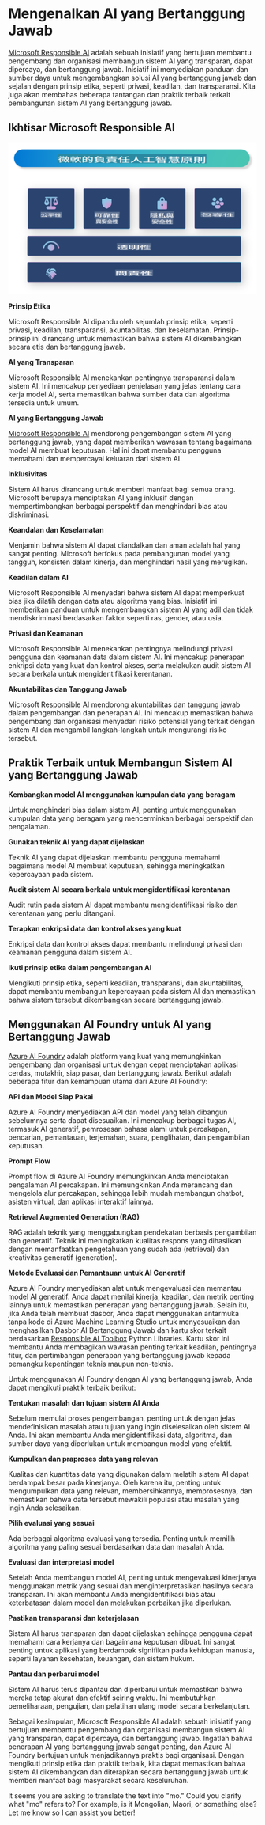 # **Mengenalkan AI yang Bertanggung Jawab**

[Microsoft Responsible AI](https://www.microsoft.com/ai/responsible-ai?WT.mc_id=aiml-138114-kinfeylo) adalah sebuah inisiatif yang bertujuan membantu pengembang dan organisasi membangun sistem AI yang transparan, dapat dipercaya, dan bertanggung jawab. Inisiatif ini menyediakan panduan dan sumber daya untuk mengembangkan solusi AI yang bertanggung jawab dan sejalan dengan prinsip etika, seperti privasi, keadilan, dan transparansi. Kita juga akan membahas beberapa tantangan dan praktik terbaik terkait pembangunan sistem AI yang bertanggung jawab.

## Ikhtisar Microsoft Responsible AI

![RAIPrinciples](../../../../../translated_images/RAIPrinciples.e40f2a169a854832e885ce2659f3a913cfb393fa59b595ed57cfae9119694eb7.mo.png)

**Prinsip Etika**

Microsoft Responsible AI dipandu oleh sejumlah prinsip etika, seperti privasi, keadilan, transparansi, akuntabilitas, dan keselamatan. Prinsip-prinsip ini dirancang untuk memastikan bahwa sistem AI dikembangkan secara etis dan bertanggung jawab.

**AI yang Transparan**

Microsoft Responsible AI menekankan pentingnya transparansi dalam sistem AI. Ini mencakup penyediaan penjelasan yang jelas tentang cara kerja model AI, serta memastikan bahwa sumber data dan algoritma tersedia untuk umum.

**AI yang Bertanggung Jawab**

[Microsoft Responsible AI](https://www.microsoft.com/ai/responsible-ai?WT.mc_id=aiml-138114-kinfeylo) mendorong pengembangan sistem AI yang bertanggung jawab, yang dapat memberikan wawasan tentang bagaimana model AI membuat keputusan. Hal ini dapat membantu pengguna memahami dan mempercayai keluaran dari sistem AI.

**Inklusivitas**

Sistem AI harus dirancang untuk memberi manfaat bagi semua orang. Microsoft berupaya menciptakan AI yang inklusif dengan mempertimbangkan berbagai perspektif dan menghindari bias atau diskriminasi.

**Keandalan dan Keselamatan**

Menjamin bahwa sistem AI dapat diandalkan dan aman adalah hal yang sangat penting. Microsoft berfokus pada pembangunan model yang tangguh, konsisten dalam kinerja, dan menghindari hasil yang merugikan.

**Keadilan dalam AI**

Microsoft Responsible AI menyadari bahwa sistem AI dapat memperkuat bias jika dilatih dengan data atau algoritma yang bias. Inisiatif ini memberikan panduan untuk mengembangkan sistem AI yang adil dan tidak mendiskriminasi berdasarkan faktor seperti ras, gender, atau usia.

**Privasi dan Keamanan**

Microsoft Responsible AI menekankan pentingnya melindungi privasi pengguna dan keamanan data dalam sistem AI. Ini mencakup penerapan enkripsi data yang kuat dan kontrol akses, serta melakukan audit sistem AI secara berkala untuk mengidentifikasi kerentanan.

**Akuntabilitas dan Tanggung Jawab**

Microsoft Responsible AI mendorong akuntabilitas dan tanggung jawab dalam pengembangan dan penerapan AI. Ini mencakup memastikan bahwa pengembang dan organisasi menyadari risiko potensial yang terkait dengan sistem AI dan mengambil langkah-langkah untuk mengurangi risiko tersebut.

## Praktik Terbaik untuk Membangun Sistem AI yang Bertanggung Jawab

**Kembangkan model AI menggunakan kumpulan data yang beragam**

Untuk menghindari bias dalam sistem AI, penting untuk menggunakan kumpulan data yang beragam yang mencerminkan berbagai perspektif dan pengalaman.

**Gunakan teknik AI yang dapat dijelaskan**

Teknik AI yang dapat dijelaskan membantu pengguna memahami bagaimana model AI membuat keputusan, sehingga meningkatkan kepercayaan pada sistem.

**Audit sistem AI secara berkala untuk mengidentifikasi kerentanan**

Audit rutin pada sistem AI dapat membantu mengidentifikasi risiko dan kerentanan yang perlu ditangani.

**Terapkan enkripsi data dan kontrol akses yang kuat**

Enkripsi data dan kontrol akses dapat membantu melindungi privasi dan keamanan pengguna dalam sistem AI.

**Ikuti prinsip etika dalam pengembangan AI**

Mengikuti prinsip etika, seperti keadilan, transparansi, dan akuntabilitas, dapat membantu membangun kepercayaan pada sistem AI dan memastikan bahwa sistem tersebut dikembangkan secara bertanggung jawab.

## Menggunakan AI Foundry untuk AI yang Bertanggung Jawab

[Azure AI Foundry](https://ai.azure.com?WT.mc_id=aiml-138114-kinfeylo) adalah platform yang kuat yang memungkinkan pengembang dan organisasi untuk dengan cepat menciptakan aplikasi cerdas, mutakhir, siap pasar, dan bertanggung jawab. Berikut adalah beberapa fitur dan kemampuan utama dari Azure AI Foundry:

**API dan Model Siap Pakai**

Azure AI Foundry menyediakan API dan model yang telah dibangun sebelumnya serta dapat disesuaikan. Ini mencakup berbagai tugas AI, termasuk AI generatif, pemrosesan bahasa alami untuk percakapan, pencarian, pemantauan, terjemahan, suara, penglihatan, dan pengambilan keputusan.

**Prompt Flow**

Prompt flow di Azure AI Foundry memungkinkan Anda menciptakan pengalaman AI percakapan. Ini memungkinkan Anda merancang dan mengelola alur percakapan, sehingga lebih mudah membangun chatbot, asisten virtual, dan aplikasi interaktif lainnya.

**Retrieval Augmented Generation (RAG)**

RAG adalah teknik yang menggabungkan pendekatan berbasis pengambilan dan generatif. Teknik ini meningkatkan kualitas respons yang dihasilkan dengan memanfaatkan pengetahuan yang sudah ada (retrieval) dan kreativitas generatif (generation).

**Metode Evaluasi dan Pemantauan untuk AI Generatif**

Azure AI Foundry menyediakan alat untuk mengevaluasi dan memantau model AI generatif. Anda dapat menilai kinerja, keadilan, dan metrik penting lainnya untuk memastikan penerapan yang bertanggung jawab. Selain itu, jika Anda telah membuat dasbor, Anda dapat menggunakan antarmuka tanpa kode di Azure Machine Learning Studio untuk menyesuaikan dan menghasilkan Dasbor AI Bertanggung Jawab dan kartu skor terkait berdasarkan [Responsible AI Toolbox](https://responsibleaitoolbox.ai/?WT.mc_id=aiml-138114-kinfeylo) Python Libraries. Kartu skor ini membantu Anda membagikan wawasan penting terkait keadilan, pentingnya fitur, dan pertimbangan penerapan yang bertanggung jawab kepada pemangku kepentingan teknis maupun non-teknis.

Untuk menggunakan AI Foundry dengan AI yang bertanggung jawab, Anda dapat mengikuti praktik terbaik berikut:

**Tentukan masalah dan tujuan sistem AI Anda**

Sebelum memulai proses pengembangan, penting untuk dengan jelas mendefinisikan masalah atau tujuan yang ingin diselesaikan oleh sistem AI Anda. Ini akan membantu Anda mengidentifikasi data, algoritma, dan sumber daya yang diperlukan untuk membangun model yang efektif.

**Kumpulkan dan praproses data yang relevan**

Kualitas dan kuantitas data yang digunakan dalam melatih sistem AI dapat berdampak besar pada kinerjanya. Oleh karena itu, penting untuk mengumpulkan data yang relevan, membersihkannya, memprosesnya, dan memastikan bahwa data tersebut mewakili populasi atau masalah yang ingin Anda selesaikan.

**Pilih evaluasi yang sesuai**

Ada berbagai algoritma evaluasi yang tersedia. Penting untuk memilih algoritma yang paling sesuai berdasarkan data dan masalah Anda.

**Evaluasi dan interpretasi model**

Setelah Anda membangun model AI, penting untuk mengevaluasi kinerjanya menggunakan metrik yang sesuai dan menginterpretasikan hasilnya secara transparan. Ini akan membantu Anda mengidentifikasi bias atau keterbatasan dalam model dan melakukan perbaikan jika diperlukan.

**Pastikan transparansi dan keterjelasan**

Sistem AI harus transparan dan dapat dijelaskan sehingga pengguna dapat memahami cara kerjanya dan bagaimana keputusan dibuat. Ini sangat penting untuk aplikasi yang berdampak signifikan pada kehidupan manusia, seperti layanan kesehatan, keuangan, dan sistem hukum.

**Pantau dan perbarui model**

Sistem AI harus terus dipantau dan diperbarui untuk memastikan bahwa mereka tetap akurat dan efektif seiring waktu. Ini membutuhkan pemeliharaan, pengujian, dan pelatihan ulang model secara berkelanjutan.

Sebagai kesimpulan, Microsoft Responsible AI adalah sebuah inisiatif yang bertujuan membantu pengembang dan organisasi membangun sistem AI yang transparan, dapat dipercaya, dan bertanggung jawab. Ingatlah bahwa penerapan AI yang bertanggung jawab sangat penting, dan Azure AI Foundry bertujuan untuk menjadikannya praktis bagi organisasi. Dengan mengikuti prinsip etika dan praktik terbaik, kita dapat memastikan bahwa sistem AI dikembangkan dan diterapkan secara bertanggung jawab untuk memberi manfaat bagi masyarakat secara keseluruhan.

It seems you are asking to translate the text into "mo." Could you clarify what "mo" refers to? For example, is it Mongolian, Maori, or something else? Let me know so I can assist you better!